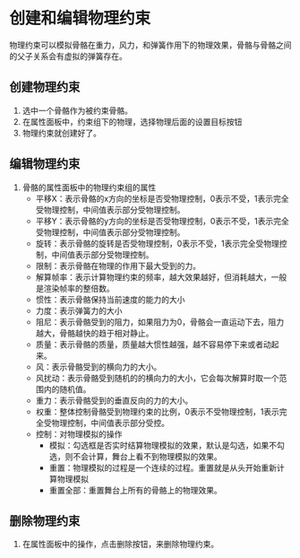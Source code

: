 # 创建和编辑物理约束

物理约束可以模拟骨骼在重力，风力，和弹簧作用下的物理效果，骨骼与骨骼之间的父子关系会有虚拟的弹簧存在。

## 创建物理约束

1. 选中一个骨骼作为被约束骨骼。
2. 在属性面板中，约束组下的物理，选择物理后面的设置目标按钮
3. 物理约束就创建好了。

## 编辑物理约束
1. 骨骼的属性面板中的物理约束组的属性
    - 平移X：表示骨骼的x方向的坐标是否受物理控制，0表示不受，1表示完全受物理控制，中间值表示部分受物理控制。
    - 平移Y：表示骨骼的y方向的坐标是否受物理控制，0表示不受，1表示完全受物理控制，中间值表示部分受物理控制。
    - 旋转：表示骨骼的旋转是否受物理控制，0表示不受，1表示完全受物理控制，中间值表示部分受物理控制。
    - 限制：表示骨骼在物理的作用下最大受到的力。
    - 解算帧率：表示计算物理约束的频率，越大效果越好，但消耗越大，一般是渲染帧率的整倍数。
    - 惯性：表示骨骼保持当前速度的能力的大小
    - 力度：表示弹簧力的大小
    - 阻尼：表示骨骼受到的阻力，如果阻力为0，骨骼会一直运动下去，阻力越大，骨骼越快的趋于相对静止。
    - 质量：表示骨骼的质量，质量越大惯性越强，越不容易停下来或者动起来。
    - 风：表示骨骼受到的横向力的大小。
    - 风扰动：表示骨骼受到随机的的横向力的大小，它会每次解算时取一个范围内的随机值。
    - 重力：表示骨骼受到的垂直反向的力的大小。
    - 权重：整体控制骨骼受到物理约束的比例，0表示不受物理控制，1表示完全受物理控制，中间值表示部分受控。
    - 控制：对物理模拟的操作
      - 模拟：勾选框是否实时结算物理模拟的效果，默认是勾选，如果不勾选，则不会计算，舞台上看不到物理模拟的效果。
      - 重置：物理模拟的过程是一个连续的过程。重置就是从头开始重新计算物理模拟
      - 重置全部：重置舞台上所有的骨骼上的物理效果。

## 删除物理约束
1. 在属性面板中的操作，点击删除按钮，来删除物理约束。
